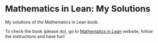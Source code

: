 # Mathematics in Lean: My Solutions

My solutions of the Mathematics in Lean book.

To check the book (please do), go to [Mathematics in Lean](https://leanprover-community.github.io/mathematics_in_lean/) website, follow the instructions and have fun!
